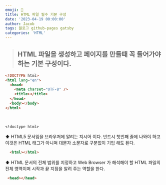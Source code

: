 ```yaml
---
emoji: 💫
title: HTML 파일 필수 기본 구성
date: '2023-04-19 00:00:00'
author: Jacob
tags: 블로그 github-pages gatsby
categories: 'HTML'
---
```


> ## HTML 파일을 생성하고 페이지를 만들때 꼭 들어가야 하는 기본 구성이다.

```html
<!DOCTYPE html>
<html lang="en">
  <head>
    <meta charset="UTF-8" />
    <title></title>
  </head>
  <body></body>
</html>
```

</br>

    <!doctype html>

 ⬆️ HTML5 문서임을 브라우저에 알리는 지시어 이다. 반드시 첫번째 줄에 나와야 하고 이것은 HTML 태그가 아니며 대문자 소문자로 구분없이
기입 해도 된다.

```html
  <html></html>
```
 ⬆️ HTML 문서의 전체 범위를 지정하고 Web Browser 가 해석해야 할 HTML 파일의 전체 영역이며 시작과 끝 지점을 알려 주는 역할을 한다.

 ```html
  <head></head>
```
  